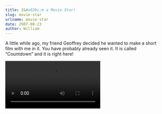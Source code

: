 ```yaml
---
title: I&#x02bc;m a Movie Star!
slug: movie-star
urlname: movie-star
date: 2007-08-23
author: William
---
```

A little while ago, my friend Geoffrey decided he wanted to make a short film
with me in it. You have probably already seen it. It is called
&ldquo;Countdown&rdquo; and it is right here!

<video controls preload="metadata"><source src="{static}/images/2007-08-23-countdown.mp4"></video>
